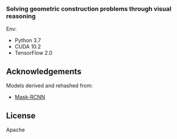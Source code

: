 ### Solving geometric construction problems through visual reasoning

Env:
* Python 3.7
* CUDA 10.2
* TensorFlow 2.0

## Acknowledgements
Models derived and rehashed from:
* [Mask-RCNN](https://github.com/matterport/Mask_RCNN)

## License
Apache